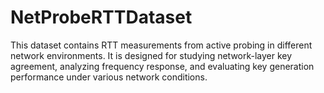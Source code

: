 # NetProbeRTTDataset
This dataset contains RTT measurements from active probing in different network environments. It is designed for studying network-layer key agreement, analyzing frequency response, and evaluating key generation performance under various network conditions.
